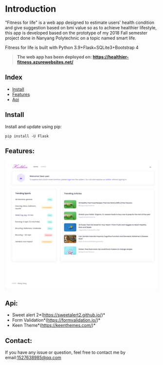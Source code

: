 # Introduction

"Fitness for life" is a web app designed to estimate users' health condition and give suggestion based on bmi value so
as to achieve healthier lifestyle, this app is developed based on the prototype of my 2018 Fall semester project done in
Nanyang Polytechnic on a topic named smart life.

Fitness for life is built with Python 3.9+Flask+SQLite3+Bootstrap 4

> **The web app has been deployed on: https://healthier-fitness.azurewebsites.net/**

## Index

- [Install](#install)
- [Features](#features)
- [Api](#api)

## Install

Install and update using pip:

```
pip install -U Flask
```

## Features:

![img](/Pic/1.png)


## Api:

- Sweet alert 2*(https://sweetalert2.github.io/)*
- Form Validation*(https://formvalidation.io/)*
- Keen Theme*(https://keenthemes.com/)*

## Contact:

If you have any issue or question, feel free to contact me by email:1527638985@qq.com
